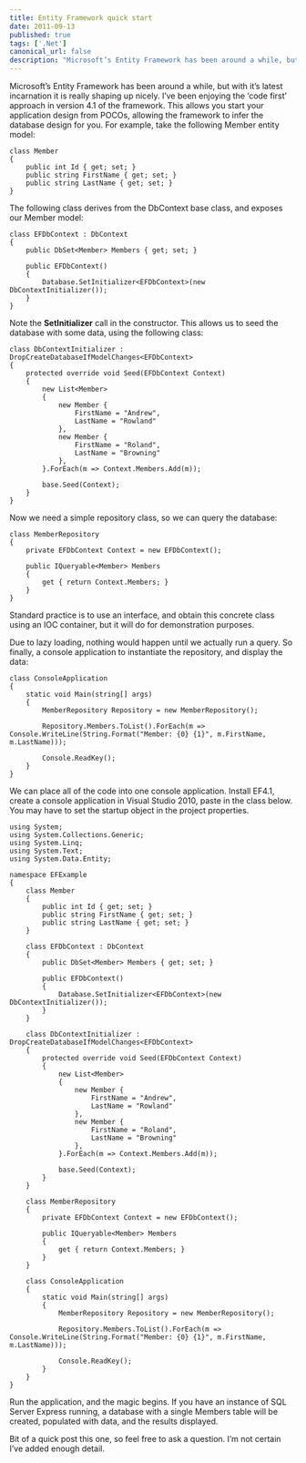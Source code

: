 ```yaml
---
title: Entity Framework quick start
date: 2011-09-13
published: true
tags: ['.Net']
canonical_url: false
description: "Microsoft’s Entity Framework has been around a while, but with it’s latest incarnation it is really shaping up nicely. I’ve been enjoying the ‘code first’ approach in version 4.1 of the framework. This allows you start your application design from POCOs, allowing the framework to infer the database design for you."
---
```


Microsoft’s Entity Framework has been around a while, but with it’s latest incarnation it is really shaping up nicely. I’ve been enjoying the ‘code first’ approach in version 4.1 of the framework. This allows you start your application design from POCOs, allowing the framework to infer the database design for you. For example, take the following Member entity model:

    class Member
    {
        public int Id { get; set; }
        public string FirstName { get; set; }
        public string LastName { get; set; }
    }

The following class derives from the DbContext base class, and exposes our Member model:

    class EFDbContext : DbContext
    {
        public DbSet<Member> Members { get; set; }

        public EFDbContext()
        {
            Database.SetInitializer<EFDbContext>(new DbContextInitializer());
        }
    }

Note the **SetInitializer** call in the constructor. This allows us to seed the database with some data, using the following class:

    class DbContextInitializer : DropCreateDatabaseIfModelChanges<EFDbContext>
    {
        protected override void Seed(EFDbContext Context)
        {
            new List<Member>
            {
                new Member {
                    FirstName = "Andrew",
                    LastName = "Rowland"
                },
                new Member {
                    FirstName = "Roland",
                    LastName = "Browning"
                },
            }.ForEach(m => Context.Members.Add(m));
            
            base.Seed(Context);
        }
    }

Now we need a simple repository class, so we can query the database:

    class MemberRepository
    {
        private EFDbContext Context = new EFDbContext();

        public IQueryable<Member> Members
        {
            get { return Context.Members; }
        }
    }

Standard practice is to use an interface, and obtain this concrete class using an IOC container, but it will do for demonstration purposes.

Due to lazy loading, nothing would happen until we actually run a query. So finally, a console application to instantiate the repository, and display the data:

    class ConsoleApplication
    {
        static void Main(string[] args)
        {
            MemberRepository Repository = new MemberRepository();

            Repository.Members.ToList().ForEach(m => Console.WriteLine(String.Format("Member: {0} {1}", m.FirstName, m.LastName)));

            Console.ReadKey();
        }
    }

We can place all of the code into one console application. Install EF4.1, create a console application in Visual Studio 2010, paste in the class below. You may have to set the startup object in the project properties.

    using System;
    using System.Collections.Generic;
    using System.Linq;
    using System.Text;
    using System.Data.Entity;

    namespace EFExample
    {
        class Member
        {
            public int Id { get; set; }
            public string FirstName { get; set; }
            public string LastName { get; set; }
        }

        class EFDbContext : DbContext
        {
            public DbSet<Member> Members { get; set; }

            public EFDbContext()
            {
                Database.SetInitializer<EFDbContext>(new DbContextInitializer());
            }
        }

        class DbContextInitializer : DropCreateDatabaseIfModelChanges<EFDbContext>
        {
            protected override void Seed(EFDbContext Context)
            {
                new List<Member>
                {
                    new Member {
                        FirstName = "Andrew",
                        LastName = "Rowland"
                    },
                    new Member {
                        FirstName = "Roland",
                        LastName = "Browning"
                    },
                }.ForEach(m => Context.Members.Add(m));
                
                base.Seed(Context);
            }
        }

        class MemberRepository
        {
            private EFDbContext Context = new EFDbContext();

            public IQueryable<Member> Members
            {
                get { return Context.Members; }
            }
        }

        class ConsoleApplication
        {
            static void Main(string[] args)
            {
                MemberRepository Repository = new MemberRepository();

                Repository.Members.ToList().ForEach(m => Console.WriteLine(String.Format("Member: {0} {1}", m.FirstName, m.LastName)));

                Console.ReadKey();
            }
        }
    }

Run the application, and the magic begins. If you have an instance of SQL Server Express running, a database with a single Members table will be created, populated with data, and the results displayed.

Bit of a quick post this one, so feel free to ask a question. I’m not certain I’ve added enough detail.